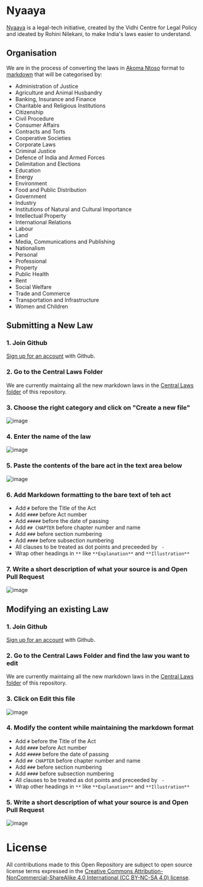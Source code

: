 
# Nyaaya

[Nyaaya](http://nyaaya.in) is a legal-tech initiative, created by the Vidhi Centre for Legal Policy and ideated by Rohini Nilekani, to make India's laws easier to understand.

## Organisation
We are in the process of converting the laws in [Akoma Ntoso](http://www.akomantoso.org/) format to [markdown](https://daringfireball.net/projects/markdown/) that will be categorised by:
  - Administration of Justice
  - Agriculture and Animal Husbandry
  - Banking, Insurance and Finance
  - Charitable and Religious Institutions
  - Citizenship
  - Civil Procedure
  - Consumer Affairs
  - Contracts and Torts
  - Cooperative Societies
  - Corporate Laws
  - Criminal Justice
  - Defence of India and Armed Forces
  - Delimitation and Elections
  - Education
  - Energy
  - Environment
  - Food and Public Distribution
  - Government
  - Industry
  - Institutions of Natural and Cultural Importance
  - Intellectual Property
  - International Relations
  - Labour
  - Land
  - Media, Communications and Publishing
  - Nationalism
  - Personal
  - Professional
  - Property
  - Public Health
  - Rent
  - Social Welfare
  - Trade and Commerce
  - Transportation and Infrastructure
  - Women and Children

## Submitting a New Law

### 1. Join Github
[Sign up for an account](https://github.com/join) with Github.

### 2. Go to the Central Laws Folder
We are currently maintaing all the new markdown laws in the [Central Laws folder](https://github.com/nyaayaIN/laws-of-india/tree/master/central-laws) of this repository. 

### 3. Choose the right category and click on "Create a new file"
![image](https://user-images.githubusercontent.com/1166493/37376924-10d431f4-26e4-11e8-92ce-c975a879d874.png)

### 4. Enter the name of the law
![image](https://user-images.githubusercontent.com/1166493/37376909-f8b63c34-26e3-11e8-884b-90597c34dc30.png)

### 5. Paste the contents of the bare act in the text area below
![image](https://user-images.githubusercontent.com/1166493/37377011-9b31f9d0-26e4-11e8-8e67-f12dd0cbca9e.png)

### 6. Add Markdown formatting to the bare text of teh act
  - Add `#` before the Title of the Act
  - Add `####` before Act number
  - Add `#####` before the date of passing
  - Add `## CHAPTER` before chapter number and name
  - Add `###` before section numbering
  - Add `####` before subsection numbering
  - All clauses to be treated as dot points and preceeded by `  - `
  - Wrap other headings in `**` like `**Explanation**` and `**Illustration**`

### 7. Write a short description of what your source is and Open Pull Request
![image](https://user-images.githubusercontent.com/1166493/37377636-495df9ca-26e8-11e8-9ae6-b4687ff9de36.png)


## Modifying an existing Law

### 1. Join Github
[Sign up for an account](https://github.com/join) with Github.

### 2. Go to the Central Laws Folder and find the law you want to edit
We are currently maintaing all the new markdown laws in the [Central Laws folder](https://github.com/nyaayaIN/laws-of-india/tree/master/central-laws) of this repository. 

### 3. Click on Edit this file
![image](https://user-images.githubusercontent.com/1166493/37377666-8f64ce62-26e8-11e8-8243-454a8af1f005.png)

### 4. Modify the content while maintaining the markdown format
  - Add `#` before the Title of the Act
  - Add `####` before Act number
  - Add `#####` before the date of passing
  - Add `## CHAPTER` before chapter number and name
  - Add `###` before section numbering
  - Add `####` before subsection numbering
  - All clauses to be treated as dot points and preceeded by `  - `
  - Wrap other headings in `**` like `**Explanation**` and `**Illustration**`

### 5. Write a short description of what your source is and Open Pull Request
![image](https://user-images.githubusercontent.com/1166493/37377636-495df9ca-26e8-11e8-9ae6-b4687ff9de36.png)




# License
All contributions made to this Open Repository are subject to open source license terms expressed in the [Creative Commons Attribution-NonCommercial-ShareAlike 4.0 International (CC BY-NC-SA 4.0) license](https://creativecommons.org/licenses/by-nc-sa/2.5/in/).

